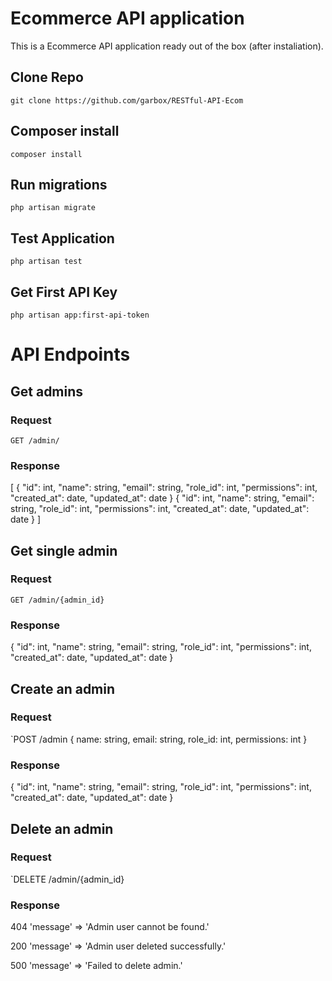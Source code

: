 # Ecommerce API application

This is a Ecommerce API application ready out of the box (after instaliation).

## Clone Repo

    git clone https://github.com/garbox/RESTful-API-Ecom

## Composer install

    composer install

## Run migrations

    php artisan migrate

## Test Application

    php artisan test

## Get First API Key

    php artisan app:first-api-token   

# API Endpoints 

## Get admins

### Request

`GET /admin/`

### Response
[
    { 
        "id": int, 
        "name": string, 
        "email": string, 
        "role_id": int, 
        "permissions": int, 
        "created_at": date, 
        "updated_at": date
    }
    { 
        "id": int, 
        "name": string, 
        "email": string, 
        "role_id": int, 
        "permissions": int, 
        "created_at": date, 
        "updated_at": date 
    }
]   

## Get single admin

### Request

`GET /admin/{admin_id}`

### Response
{ 
    "id": int, 
    "name": string, 
    "email": string, 
    "role_id": int, 
    "permissions": int, 
    "created_at": date, 
    "updated_at": date
}



## Create an admin

### Request

`POST /admin
{
    name: string,
    email: string,
    role_id: int,
    permissions: int
}

### Response
{ 
    "id": int, 
    "name": string, 
    "email": string, 
    "role_id": int, 
    "permissions": int, 
    "created_at": date, 
    "updated_at": date
}

## Delete an admin

### Request

`DELETE /admin/{admin_id}

### Response
404 
'message' => 'Admin user cannot be found.'

200
'message' => 'Admin user deleted successfully.'

500
'message' => 'Failed to delete admin.'